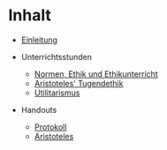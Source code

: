 # Inhalt

* [Einleitung](README.md)
* Unterrichtsstunden
  * [Normen, Ethik und Ethikunterricht](normen_ethik_und_ethikunterricht.md)
  * [Aristoteles' Tugendethik](aristoteles.md)
  * [Utilitarismus](utilitarismus.md)

* Handouts
  * [Protokoll](Handouts/protokoll.md)
  * [Aristoteles](Handouts/HO_Aristoteles.md)
